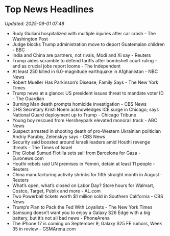 # Top News Headlines

_Updated: 2025-09-01 07:48_

- Rudy Giuliani hospitalized with multiple injuries after car crash - The Washington Post
- Judge blocks Trump administration move to deport Guatemalan children - BBC
- India and China are partners, not rivals, Modi and Xi say - Reuters
- Trump aides scramble to defend tariffs after bombshell court ruling – and as crucial jobs report looms - The Independent
- At least 250 killed in 6.0-magnitude earthquake in Afghanistan - NBC News
- Robert Mueller Has Parkinson’s Disease, Family Says - The New York Times
- Trump news at a glance: US president issues threat to mandate voter ID - The Guardian
- Burning Man death prompts homicide investigation - CBS News
- DHS Secretary Kristi Noem acknowledges ICE surge in Chicago; says National Guard deployment up to Trump - Chicago Tribune
- Young boy rescued from Hersheypark elevated monorail track - ABC News
- Suspect arrested in shooting death of pro-Western Ukrainian politician Andriy Parubiy, Zelenskyy says - CBS News
- Security said boosted around Israeli leaders amid Houthi revenge threats - The Times of Israel
- The Global Sumud Flotilla sets sail from Barcelona for Gaza - Euronews.com
- Houthi rebels raid UN premises in Yemen, detain at least 11 people - Reuters
- China manufacturing activity shrinks for fifth straight month in August - Reuters
- What’s open, what’s closed on Labor Day? Store hours for Walmart, Costco, Target, Publix and more - AL.com
- Two Powerball tickets worth $1 million sold in Southern California - CBS News
- Trump’s Plan to Pack the Fed With Loyalists - The New York Times
- Samsung doesn’t want you to enjoy a Galaxy S26 Edge with a big battery, but it’s not all bad news - PhoneArena
- The iPhone 17 is coming on September 9, Galaxy S25 FE rumors, Week 35 in review - GSMArena.com